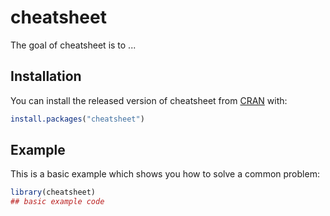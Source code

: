 
# cheatsheet

<!-- badges: start -->
<!-- badges: end -->

The goal of cheatsheet is to ...

## Installation

You can install the released version of cheatsheet from [CRAN](https://CRAN.R-project.org) with:

``` r
install.packages("cheatsheet")
```

## Example

This is a basic example which shows you how to solve a common problem:

``` r
library(cheatsheet)
## basic example code
```

